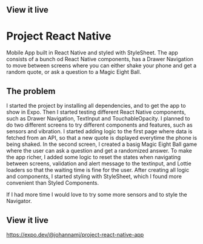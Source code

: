 ## View it live

# Project React Native

Mobile App built in React Native and styled with StyleSheet. The app consists of a bunch od React Native components, has a Drawer Navigation to move between screens where you can either shake your phone and get a random quote, or ask a question to a Magic Eight Ball.

## The problem

I started the project by installing all dependencies, and to get the app to show in Expo. Then I started testing different React Native components, such as Drawer Navigation, TextInput and TouchableOpacity. I planned to do two different screens to try different components and features, such as sensors and vibration. I started adding logic to the first page where data is fetched from an API, so that a new quote is dsplayed everytime the phone is being shaked. In the second screen, I created a basig Magic Eight Ball game where the user can ask a question and get a randomized answer.
To make the app richer, I added some logic to reset the states when navigating between screens, validation and alert message to the textinput, and Lottie loaders so that the waiting time is fine for the user. After creating all logic and components, I started styling with StyleSheet, which I found more convenient than Styled Components.

If I had more time I would love to try some more sensors and to style the Navigator.

## View it live

https://expo.dev/@johannamj/project-react-native-app
